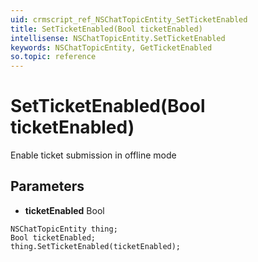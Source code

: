 ```yaml
---
uid: crmscript_ref_NSChatTopicEntity_SetTicketEnabled
title: SetTicketEnabled(Bool ticketEnabled)
intellisense: NSChatTopicEntity.SetTicketEnabled
keywords: NSChatTopicEntity, GetTicketEnabled
so.topic: reference
---
```


# SetTicketEnabled(Bool ticketEnabled)

Enable ticket submission in offline mode

## Parameters

* **ticketEnabled** Bool

```crmscript
NSChatTopicEntity thing;
Bool ticketEnabled;
thing.SetTicketEnabled(ticketEnabled);
```

